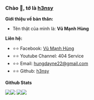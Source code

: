 ### Chào 👋, tớ là [h3nsy](https://github.com/h3nesy)

**Giới thiệu về bản thân:**

 - Tên thật của mình là: **Vũ Mạnh Hùng**

**Liên hệ:**
 
 - ⭐⭐ Facebook: [Vũ Mạnh Hùng](https://www.facebook.com/hung.babe1/)
 - ⭐⭐ Youtube Channel: 404 Service
 - ⭐⭐ Email: [hungdayne22@gmail.com](mailto:hungdayne22@gmail.com)
 - ⭐⭐ Github: [h3nsy](https://github.com/h3nesy)

**Github Stats**

![](https://raw.githubusercontent.com/h3nesy/stats/master/generated/overview.svg)![](https://raw.githubusercontent.com/h3nesy/stats/master/generated/languages.svg)
![](https://github-readme-stats.vercel.app/api?username=h3nesy&include_all_commits=true&count_private=true&show_icons=true)![](http://github-readme-streak-stats.herokuapp.com?user=h3nesy) 
